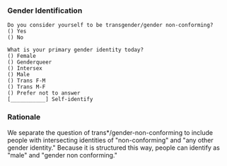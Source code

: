 ### Gender Identification

    Do you consider yourself to be transgender/gender non-conforming?
    () Yes
    () No

    What is your primary gender identity today?
    () Female
    () Genderqueer
    () Intersex
    () Male
    () Trans F-M
    () Trans M-F
    () Prefer not to answer
    [___________] Self-identify


### Rationale
We separate the question of trans*/gender-non-conforming to include people with intersecting identities of "non-conforming" and "any other gender identity."  Because it is structured this way, people can identify as "male" and "gender non conforming."
